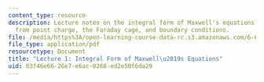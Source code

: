```yaml
---
content_type: resource
description: Lecture notes on the integral form of Maxwell's equations, electric field
  from point charge, the Faraday cage, and boundary conditions.
file: /media/https%3A/open-learning-course-data-rc.s3.amazonaws.com/6-641-electromagnetic-fields-forces-and-motion-spring-2005/03f46e6626e7e6ac0268ed2e50f6da29_lecture1.pdf
file_type: application/pdf
resourcetype: Document
title: "Lecture 1: Integral Form of Maxwell\u2019s Equations"
uid: 03f46e66-26e7-e6ac-0268-ed2e50f6da29
---
```

